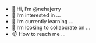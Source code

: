 - 👋 Hi, I’m @nehajerry
- 👀 I’m interested in ...
- 🌱 I’m currently learning ...
- 💞️ I’m looking to collaborate on ...
- 📫 How to reach me ...

<!---
nehajerry/nehajerry is a ✨ special ✨ repository because its `README.md` (this file) appears on your GitHub profile.
You can click the Preview link to take a look at your changes.
--->
